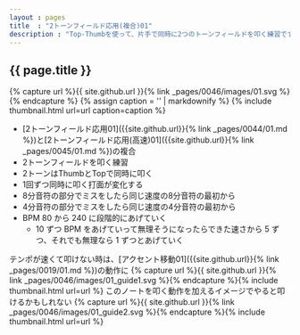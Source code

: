 ```yaml
---
layout : pages
title  : "2トーンフィールド応用(複合)01"
description : "Top-Thumbを使って、片手で同時に2つのトーンフィールドを叩く練習です。1回ずつ手が変わります。途中で8分になります。2つともきれいに鳴るように練習しましょう。"
---
```


## {{ page.title }}

{% capture url %}{{ site.github.url }}{% link _pages/0046/images/01.svg %}{% endcapture %}
{% assign caption = '' | markdownify %}
{% include thumbnail.html url=url caption=caption %}

* [2トーンフィールド応用01]({{site.github.url}}{% link _pages/0044/01.md %})と[2トーンフィールド応用(高速)01]({{site.github.url}}{% link _pages/0045/01.md %})の複合
* 2トーンフィールドを叩く練習
* 2トーンはThumbとTopで同時に叩く
* 1回ずつ同時に叩く打面が変化する
* 8分音符の部分でミスをしたら同じ速度の8分音符の最初から
* 4分音符の部分でミスをしたら同じ速度の4分音符の最初から
* BPM 80 から 240 に段階的にあげていく
  * 10 ずつ BPM をあげていって無理そうになったらできた速さから 5 ずつ、それでも無理なら 1 ずつとあげていく

テンポが速くて叩けない時は、[アクセント移動01]({{site.github.url}}{% link _pages/0019/01.md %})の動作に
{% capture url %}{{ site.github.url }}{% link _pages/0046/images/01_guide1.svg %}{% endcapture %}{% include thumbnail.html url=url %}
このノートを叩く動作を加えるイメージでやると叩けるかもしれない
{% capture url %}{{ site.github.url }}{% link _pages/0046/images/01_guide2.svg %}{% endcapture %}{% include thumbnail.html url=url %}